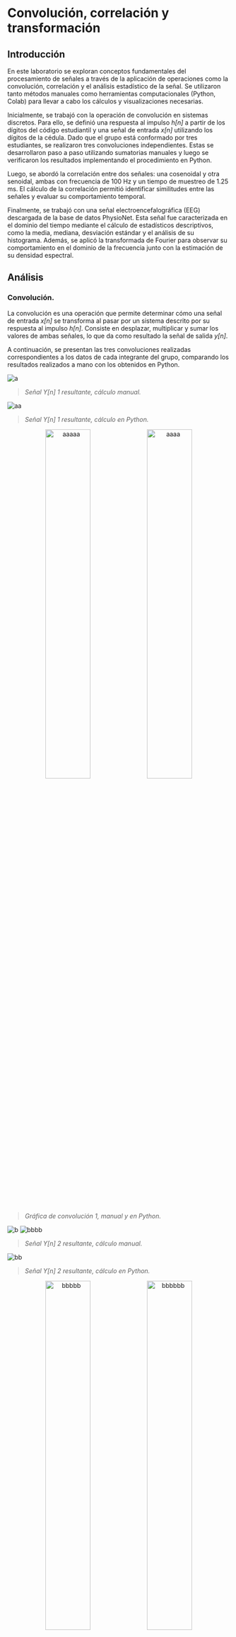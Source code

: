# Convolución, correlación y transformación
## Introducción

En este laboratorio se exploran conceptos fundamentales del procesamiento de señales a través de la aplicación de operaciones como la convolución, correlación y el análisis estadístico de la señal. Se utilizaron tanto métodos manuales como herramientas computacionales (Python, Colab) para llevar a cabo los cálculos y visualizaciones necesarias.

Inicialmente, se trabajó con la operación de convolución en sistemas discretos. Para ello, se definió una respuesta al impulso 
*h[n]* a partir de los dígitos del código estudiantil y una señal de entrada *x[n]* utilizando los dígitos de la cédula. Dado que el grupo está conformado por tres estudiantes, se realizaron tres convoluciones independientes. Estas se desarrollaron paso a paso utilizando sumatorias manuales y luego se verificaron los resultados implementando el procedimiento en Python. 

Luego, se abordó la correlación entre dos señales: una cosenoidal y otra senoidal, ambas con frecuencia de 100 Hz y un tiempo de muestreo de 1.25 ms. El cálculo de la correlación permitió identificar similitudes entre las señales y evaluar su comportamiento temporal. 

Finalmente, se trabajó con una señal electroencefalográfica (EEG) descargada de la base de datos PhysioNet. Esta señal fue caracterizada en el dominio del tiempo mediante el cálculo de estadísticos descriptivos, como la media, mediana, desviación estándar y el análisis de su histograma. Además, se aplicó la transformada de Fourier para observar su comportamiento en el dominio de la frecuencia junto con la estimación de su densidad espectral.

## Análisis

### Convolución.

La convolución es una operación que permite determinar cómo una señal de entrada *x[n]* se transforma al pasar por un sistema descrito por su respuesta al impulso *h[n]*. Consiste en desplazar, multiplicar y sumar los valores de ambas señales, lo que da como resultado la señal de salida *y[n]*.  

A continuación, se presentan las tres convoluciones realizadas correspondientes a los datos de cada integrante del grupo, comparando los resultados realizados a mano con los obtenidos en Python.

![a](https://github.com/user-attachments/assets/2c90c075-dca3-4d84-8ab9-24c93522d03b)
>*Señal Y[n] 1 resultante, cálculo manual.*

![aa](https://github.com/user-attachments/assets/b18725b7-a3c5-471f-9e33-67a8238feb0e)
>*Señal Y[n] 1 resultante, cálculo en Python.*

<p align="center">
  <img src="https://github.com/user-attachments/assets/e361f975-9ddc-4b03-a744-d4f65871e5da" alt="aaaaa" width="45%"/>
  <img src="https://github.com/user-attachments/assets/67194e7e-97ef-4c73-89bd-d4e8e62489b1" alt="aaaa" width="45%"/>
</p>

>*Gráfica de convolución 1, manual y en Python.*

![b](https://github.com/user-attachments/assets/1e3fc8b0-63cb-45af-a9ff-1414db66d659)
![bbbb](https://github.com/user-attachments/assets/39af9142-d863-4e5a-b429-fae6ed03f496)
>*Señal Y[n] 2 resultante, cálculo manual.*

![bb](https://github.com/user-attachments/assets/0d2c8460-0a7f-4b32-9562-7a92ace5e561)
>*Señal Y[n] 2 resultante, cálculo en Python.*

<p align="center">
  <img src="https://github.com/user-attachments/assets/b0251529-30e8-42c8-a6ae-21ac662b4393" alt="bbbbb" width="45%"/>
  <img src="https://github.com/user-attachments/assets/ae879e79-ced1-48ea-a659-c3202b038a8d" alt="bbbbbb" width="45%"/>
</p>

>*Gráfica de convolución 2, manual y en Python.*

![c](https://github.com/user-attachments/assets/ea1e8910-fca1-4a96-b3ba-bdb86d36e2ec)
>*Señal Y[n] 3 resultante, cálculo manual.*

![cc](https://github.com/user-attachments/assets/a9e9e8f4-c349-4f36-842f-4849c0ee23d1)
>*Señal Y[n] 3 resultante, cálculo en Python.*

<p align="center">
  <img src="https://github.com/user-attachments/assets/73da0916-e9e2-494d-94f8-40a4c5738552" alt="c1" width="45%"/>
  <img src="https://github.com/user-attachments/assets/fa76312a-bc97-4b5e-8e4a-828c32859e0a" alt="c2" width="45%"/>
</p>

>*Gráfica de convolución 3, manual y en Python.*

### Correlación.

La correlación es una operación que permite medir el grado de similitud entre dos señales a lo largo del tiempo. Al comparar *x₁[n]* y *x₂[n]*, se identifica si presentan patrones similares, si están desfasadas o si no guardan relación.

En este procedimiento, se calculó la correlación entre las señales:

- *x₁[n]* = cos(2π100nTₛ)  
- *x₂[n]* = sin(2π100nTₛ)  

para Tₛ = 1.25 ms.

![d](https://github.com/user-attachments/assets/0d7d994a-3ea0-4af2-b303-8af925051d07)

>*Gráfica de correlación.*

La gráfica obtenida muestra picos positivos y negativos, lo que indica momentos de alineación o desfase entre las señales:

     • Picos positivos: (Como el de 3.5 ) Muestran que las señales coinciden mejor cuando una se desplaza cierta cantidad.
     • Picos negativos: (Como el de -3.5) Muestran que las señales están "desfasadas" o no coinciden.

Los valores positivos y negativos parecen alternarse, lo que es normal cuando comparamos una señal de coseno con una de seno, ya que siempre están desfasadas 90°, además se observa que la correlación pasa varias veces por el cero, lo que significa que, en esos desplazamientos específicos, las señales no tienen una relación clara ni positiva ni negativa.

### Análisis de la señal.

Para este análisis, se extrajo una señal de electroencefalografía (EEG) de la base de datos PhysioNet, que registra la actividad eléctrica cerebral mediante electrodos en el cuero cabelludo. La señal presenta los siguientes canales disponibles, que corresponden a diferentes ubicaciones del cerebro, permitiendo registrar la actividad de diversas regiones.

- Canales EEG: Fp1, Fp2, F3, F4, F7, F8, T3, T4, C3, C4, T5, T6, P3, P4, O1, O2, Fz, Cz, Pz, A2-A1.
  
![e](https://github.com/user-attachments/assets/3c5de83b-da40-4e44-98d6-1f02c289553a)
>*Señal EEG.*

La frecuencia de muestreo de la señal es de **500 Hz**, lo que significa que se capturan **500 muestras por segundo**, permitiendo un análisis detallado de las oscilaciones neuronales.

#### Estadísticos Descriptivos.

     •  Media:4.89 × 10⁻⁸  Indica que la señal oscila alrededor del cero, lo que es esperado en EEG.
     •  Desviación estándar: 9.19 × 10⁻⁶  Muestra poca variabilidad, lo que sugiere una señal estable.
     •  Valor máximo: 5.94 × 10⁻⁵  Amplitud máxima detectada.
     •  Valor mínimo: -4.52 × 10⁻⁵  Amplitud mínima registrada.

#### Clasificación de la Señal EEG (Canal Fp1).

   - **Analógica** en su origen, ya que la actividad eléctrica del cerebro es continua.  
   - **Digitalizada**, pues se ha muestreado a 500 Hz para su análisis en el computador.    
   - **Temporal**, ya que su variación se observa en función del tiempo.  
   - **No periódica**, debido a que la actividad cerebral es irregular y no se repite de manera predecible.    
   - **Discreta**, porque se midió en ciertos puntos específicos del tiempo, no de manera continua, es decir se toma un valor cada 2 milisegundos (500 veces por segundo). 

#### Transformada de Fourier y densidad espectral.

![eee](https://github.com/user-attachments/assets/93885e03-c015-463f-907c-89e45a119645)
>*TF de la señal EEG.*

La Transformada de Fourier (TF) se utiliza para analizar una señal en el dominio de la frecuencia. En la gráfica obtenida, se observa que la mayor parte de la energía se concentra en frecuencias menores a 40 Hz, lo cual es característico de las ondas cerebrales asociadas a estados de reposo, atención y sueño. Los picos evidencian las frecuencias dominantes, lo que facilita la interpretación de la actividad cerebral subyacente.

 ![f](https://github.com/user-attachments/assets/e9721bb8-2cf3-4893-8419-b2f2e121f2f6)
>*PSD de la señal EEG.*

La Densidad Espectral de Potencia (PSD) permite analizar cómo se distribuye la potencia de la señal EEG en el dominio de la frecuencia. En la gráfica obtenida se observa que las mayores concentraciones de potencia se encuentran en las frecuencias más bajas, con picos significativos alrededor de 2 Hz con un valor aproximado de 2.5 × 10⁻⁸, 5 Hz con 3.0 × 10⁻⁸, siendo este el máximo registrado, y 10 Hz con 1.0 × 10⁻⁸. 

Estos picos corresponden a las bandas de frecuencia asociadas a las ondas delta y theta, que suelen aparecer en estados de relajación o descanso. 

#### Estadísticos descriptivos en función de la frecuencia.

![g](https://github.com/user-attachments/assets/8a92a7da-73ac-42a7-884a-ad5bafef9129)
>*Estadísticos descriptivos en función de la frecuencia.*

     • Frecuencia media: 8.73 Hz, lo que indica que la señal EEG tiene una mayor concentración de energía en las frecuencias bajas, correspondientes a las bandas delta y theta.
     • Frecuencia mediana: 10.74 Hz, lo que significa que el 50% de la potencia de la señal se encuentra en frecuencias inferiores a este valor, sugiriendo una actividad predominante en el rango de las ondas alfa.
     • Desviación estándar: 7.02 Hz, lo que refleja una dispersión moderada de las frecuencias alrededor de la media, lo que es característico de señales EEG en reposo.
     • Histograma de frecuencias: El histograma muestra una mayor densidad espectral acumulada en las frecuencias más bajas, con una disminución progresiva a medida que aumenta la frecuencia, lo que concuerda con la actividad cerebral típica en estados de relajación.
     
